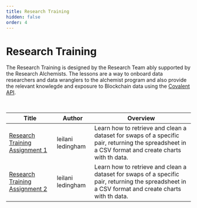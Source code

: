 ```yaml
---
title: Research Training
hidden: false
order: 4
---
```


# Research Training

The Research Training is designed by the Research Team ably supported by the Research Alchemists. The lessons are a way to onboard data researchers and data wranglers to the alchemist program and also provide the relevant knowlegde and exposure to Blockchain data using the [Covalent API](https://www.covalenthq.com/docs/api/).

&nbsp;

| Title                             | Author | Overview |
| ----------------------------------- | --------- |--------- |
| [Research Training Assignment 1](/docs/learn/research-training/research-assignment-1) | leilani ledingham  | Learn how to retrieve and clean a dataset for swaps of a specific pair, returning the spreadsheet in a CSV format and create charts with th data.|
| [Research Training Assignment 2](/docs/learn/research-training/research-assignment-2) | leilani ledingham   | Learn how to retrieve and clean a dataset for swaps of a specific pair, returning the spreadsheet in a CSV format and create charts with th data. |
